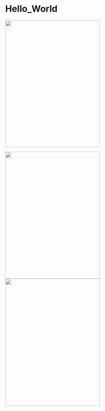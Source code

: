 # Hello_World

<img src = "https://user-images.githubusercontent.com/70666097/124074224-210a7500-da7e-11eb-9f46-a3f46c0f36b0.png" width="300" height="400">

<img src = "https://user-images.githubusercontent.com/70666097/124081746-de00cf80-da86-11eb-9efb-082a34a5163c.png" width="300" height="400"> <img src = "https://user-images.githubusercontent.com/70666097/124081751-df31fc80-da86-11eb-8e88-43e9bf5ff269.png" width="300" height="400">
